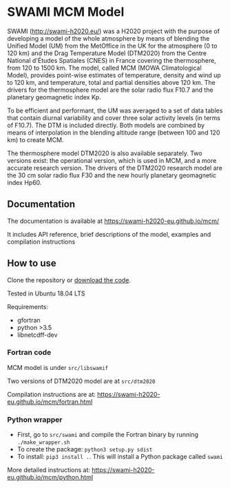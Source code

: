 # SWAMI MCM Model

SWAMI (http://swami-h2020.eu/) was a H2020 project with the purpose of developing a model of the whole atmosphere by means of blending the Unified Model (UM) from the MetOffice in the UK for the atmosphere (0 to 120 km) and the Drag Temperature Model (DTM2020) from the Centre National d'Études Spatiales (CNES) in France covering the thermosphere, from 120 to 1500 km. The model, called MCM (MOWA Climatological Model), provides point-wise estimates of temperature, density and wind up to 120 km, and temperature, total and partial densities above 120 km. The drivers for the thermosphere model are the solar radio flux F10.7 and the planetary geomagnetic index Kp.

To be efficient and performant, the UM was averaged to a set of data tables that contain diurnal variability and cover three solar activity levels (in terms of F10.7). The DTM is included directly. Both models are combined by means of interpolation in the blending altitude range (between 100 and 120 km) to create MCM.

The thermosphere model DTM2020 is also available separately. Two versions exist: the operational version, which is used in MCM, and a more accurate research version. The drivers of the DTM2020 research model are the 30 cm solar radio flux F30 and the new hourly planetary geomagnetic index Hp60.


## Documentation

The documentation is available at https://swami-h2020-eu.github.io/mcm/

It includes API reference, brief descriptions of the model, examples and compilation instructions

## How to use

Clone the repository or [download the code](https://github.com/swami-h2020-eu/mcm/archive/refs/heads/main.zip).

Tested in Ubuntu 18.04 LTS

Requirements:
* gfortran
* python >3.5
* libnetcdff-dev

### Fortran code

MCM model is under `src/libswamif`

Two versions of DTM2020 model are at `src/dtm2020`

Compilation instructions are at: https://swami-h2020-eu.github.io/mcm/fortran.html

### Python wrapper

* First, go to `src/swami` and compile the Fortran binary by running `./make_wrapper.sh`
* To create the package: `python3 setup.py sdist`
* To install: `pip3 install .`. This will install a Python package called `swami`

More detailed instructions at: https://swami-h2020-eu.github.io/mcm/python.html

